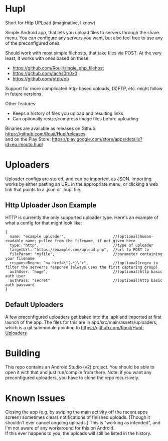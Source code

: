 # Hupl
Short for Http UPLoad (imaginative, I know)

Simple Android app, that lets you upload files to servers through the share menu. 
You can configure any servers you want, but also feel free to use any of the preconfigured ones. 

Should work with most simple filehosts, that take files via POST. At the very least, it works with ones based on these:
* https://github.com/Rouji/single_php_filehost
* https://github.com/lachs0r/0x0
* https://github.com/ptpb/pb

Support for more complicated http-based uploads, (S)FTP, etc. might follow in future versions. 

Other features:
* Keeps a history of files you upload and resulting links
* Can optionally resize/compress image files before uploading

Binaries are available as releases on Github: https://github.com/Rouji/Hupl/releases  
and on the Play Store: https://play.google.com/store/apps/details?id=eu.imouto.hupl 

# Uploaders
Uploader configs are stored, and can be imported, as JSON.
Importing works by either pasting an URL in the appropriate menu, or clicking a web link that points to a .json or .hupl file.

## Http Uploader Json Example
HTTP is currently the only supported uploader type. Here's an example of what a config for that might look like:
```
{
  name: "example uploader",                     //(optional)human-readable name; pulled from the filename, if not given here 
  type: "http",                                 //type of uploader
  targetUrl: "https://example.com/upload.php",  //url to POST to
  fileParam: "myfile",                          //parameter containing your filename
  responseRegex: "<a href=\"(.*)\">",           //(optional)regex to filter the server's response (always uses the first capturing group)
  authUser: "hoge",                             //(optional)http basic auth user
  authPass: "secret"                            //(optional)http basic auth password
}
```

## Default Uploaders
A few preconfigured uploaders get baked into the .apk and imported at first launch of the app. The files for this are in app/src/main/assets/uploaders, which is a git submodule pointing to https://github.com/Rouji/Hupl-Uploaders

# Building
This repo contains an Android Studio (v2) project. You should be able to open it with that and just run/compile from there. 
Note: if you want any preconfigured uploaders, you have to clone the repo recursively.

# Known Issues
Closing the app (e.g. by swiping the main activity off the recent apps screen) sometimes clears notifications of finished uploads. (Though it shouldn't ever cancel ongoing uploads.) This is "working as intended", and I'm not aware of any workaround for this on Android.  
If this ever happens to you, the uploads will still be listed in the history.
